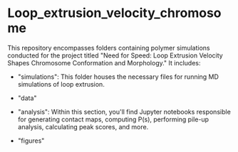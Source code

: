 # Loop_extrusion_velocity_chromosome



This repository encompasses folders containing polymer simulations conducted for the project titled "Need for Speed: Loop Extrusion Velocity Shapes Chromosome Conformation and Morphology." It includes:

- "simulations": This folder houses the necessary files for running MD simulations of loop extrusion.

- "data"

- "analysis": Within this section, you'll find Jupyter notebooks responsible for generating contact maps, computing P(s), performing pile-up analysis, calculating peak scores, and more.

- "figures"
